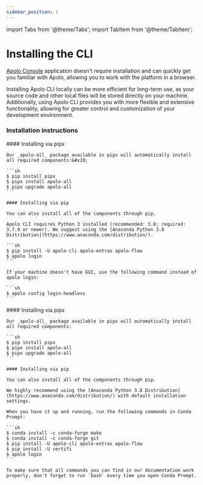 ```yaml
---
sidebar_position: 1
---
```


import Tabs from '@theme/Tabs';
import TabItem from '@theme/TabItem';

# Installing the CLI

[Apolo Console](https://console.apolo.us/apps/shell/install) application doesn't require installation and can quickly get you familiar with Apolo, allowing you to work with the platform in a browser.

Installing Apolo CLI locally can be more efficient for long-term use, as your source code and other local files will be stored directly on your machine. Additionally, using Apolo CLI provides you with more flexible and extensive functionality, allowing for greater control and customization of your development environment.

### Installation instructions

<Tabs>
  <TabItem value="linux-macos" label="Linux and Mac OS" default>
    #### Installing via pipx

    Our _apolo-all_ package available in pipx will automatically install all required components:&#x20;

    ```sh
    $ pip install pipx
    $ pipx install apolo-all
    $ pipx upgrade apolo-all
    ```

    #### Installing via pip

    You can also install all of the components through pip.

    Apolo CLI requires Python 3 installed (recommended: 3.8; required: 3.7.9 or newer). We suggest using the [Anaconda Python 3.8 Distribution](https://www.anaconda.com/distribution/).

    ```sh
    $ pip install -U apolo-cli apolo-extras apolo-flow
    $ apolo login
    ```

    If your machine doesn't have GUI, use the following command instead of apolo login:

    ```sh
    $ apolo config login-headless
    ```
  </TabItem>
  <TabItem value="windows" label="Windows">
    #### Installing via pipx

    Our _apolo-all_ package available in pipx will automatically install all required components:

    ```sh
    $ pip install pipx
    $ pipx install apolo-all
    $ pipx upgrade apolo-all
    ```

    #### Installing via pip

    You can also install all of the components through pip.

    We highly recommend using the [Anaconda Python 3.8 Distribution](https://www.anaconda.com/distribution/) with default installation settings.

    When you have it up and running, run the following commands in Conda Prompt:

    ```sh
    $ conda install -c conda-forge make
    $ conda install -c conda-forge git    
    $ pip install -U apolo-cli apolo-extras apolo-flow
    $ pip install -U certifi
    $ apolo login
    ```

    To make sure that all commands you can find in our documentation work properly, don't forget to run `bash` every time you open Conda Prompt.
  </TabItem>
</Tabs>
